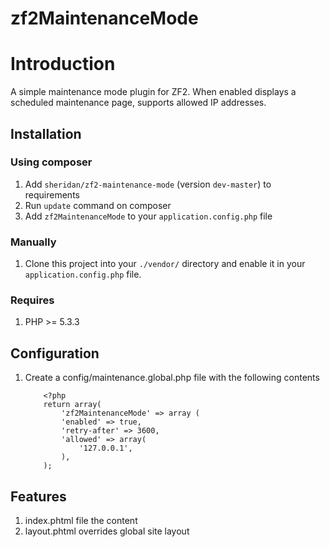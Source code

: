 zf2MaintenanceMode
==================

# Introduction
A simple maintenance mode plugin for ZF2. When enabled displays a scheduled maintenance page, supports allowed IP addresses.

## Installation

### Using composer

1. Add `sheridan/zf2-maintenance-mode` (version `dev-master`) to requirements
2. Run `update` command on composer
3. Add `zf2MaintenanceMode` to your `application.config.php` file

### Manually

1. Clone this project into your `./vendor/` directory and enable it in your
   `application.config.php` file.

### Requires

1. PHP >= 5.3.3

## Configuration

1. Create a config/maintenance.global.php file with the following contents

	```
		<?php
		return array(
			'zf2MaintenanceMode' => array (
			'enabled' => true,
			'retry-after' => 3600,
			'allowed' => array(
				'127.0.0.1',
			),
		);
	```
	
## Features
1. index.phtml file the content
2. layout.phtml overrides global site layout
